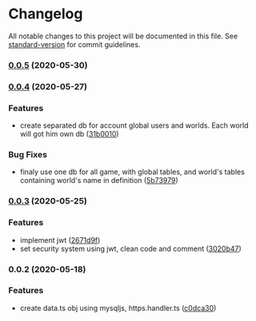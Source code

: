 # Changelog

All notable changes to this project will be documented in this file. See [standard-version](https://github.com/conventional-changelog/standard-version) for commit guidelines.

### [0.0.5](https://github.com/Math1987/enigmabackend/compare/v0.0.4...v0.0.5) (2020-05-30)

### [0.0.4](https://github.com/Math1987/enigmabackend/compare/v0.0.3...v0.0.4) (2020-05-27)


### Features

* create separated db for account global users and worlds. Each world will got him own db ([31b0010](https://github.com/Math1987/enigmabackend/commit/31b001094b3fbb716eacfefba37b7114c4bfe737))


### Bug Fixes

* finaly use one db for all game, with global tables, and world's tables containing world's name in definition ([5b73979](https://github.com/Math1987/enigmabackend/commit/5b73979d7f92b6848c6c6b874beee14a1cd638bf))

### [0.0.3](https://github.com/Math1987/enigmabackend/compare/v0.0.2...v0.0.3) (2020-05-25)


### Features

* implement jwt ([2671d9f](https://github.com/Math1987/enigmabackend/commit/2671d9fecfc5e322d24aa62afd12697e2a223193))
* set security system using jwt, clean code and comment ([3020b47](https://github.com/Math1987/enigmabackend/commit/3020b47e9034abf239d993f0acb72ab347da7f85))

### 0.0.2 (2020-05-18)


### Features

* create data.ts obj using mysqljs, https.handler.ts ([c0dca30](https://github.com/Math1987/enigmabackend/commit/c0dca30af018981baabd9289846c4db7d736c313))
